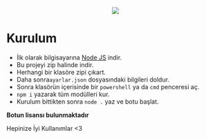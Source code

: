 
<div align="center">
   <a href="https://github.com/utkujs">
      <img src="https://cdn.discordapp.com/attachments/850175806629347348/880100766562517042/68747470733a2f2f6265746161612e6861732d612d686f742e6d6f6d2f35356f7252486b384a2e676966.gif">
   </a>
</div>

# Kurulum
* İlk olarak bilgisayarına [Node JS](https://nodejs.org/en/) indir.
* Bu projeyi zip halinde indir.
* Herhangi bir klasöre zipi çıkart.
* Daha sonra`ayarlar.json` dosyasındaki bilgileri doldur.
* Sonra klasörün içerisinde bir `powershell` ya da `cmd` penceresi aç.
* ```npm i``` yazarak tüm modülleri kur.
* Kurulum bittikten sonra ```node .``` yaz ve botu başlat.

**Botun lisansı bulunmaktadır**

Hepinize İyi Kullanımlar <3
